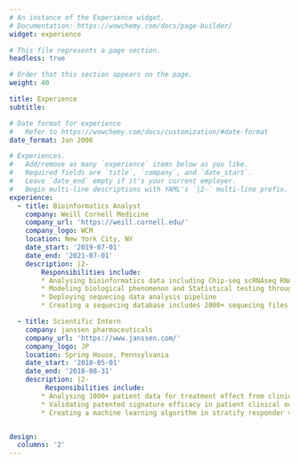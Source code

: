 ```yaml
---
# An instance of the Experience widget.
# Documentation: https://wowchemy.com/docs/page-builder/
widget: experience

# This file represents a page section.
headless: true

# Order that this section appears on the page.
weight: 40

title: Experience
subtitle:

# Date format for experience
#   Refer to https://wowchemy.com/docs/customization/#date-format
date_format: Jan 2006

# Experiences.
#   Add/remove as many `experience` items below as you like.
#   Required fields are `title`, `company`, and `date_start`.
#   Leave `date_end` empty if it's your current employer.
#   Begin multi-line descriptions with YAML's `|2-` multi-line prefix.
experience:
  - title: Bioinformatics Analyst 
    company: Weill Cornell Medicine
    company_url: 'https://weill.cornell.edu/'
    company_logo: WCM
    location: New York City, NY 
    date_start: '2019-07-01'
    date_end: '2021-07-01'
    description: |2-
        Responsibilities include:       
        * Analysing bioinformatics data including Chip-seq scRNAseq RNAseq HiC HiChiP ATACseq and CutandRun 
        * Modeling biological phenomenon and Statistical testing through patient and animal data to validate hypothesis 
        * Deploying sequecing data analysis pipeline 
        * Creating a sequecing database includes 2000+ sequecing files cumulated over 10 years period 

  - title: Scientific Intern 
    company: janssen pharmaceuticals
    company_url: 'https://www.janssen.com/'
    company_logo: JP 
    location: Spring House, Pennsylvania 
    date_start: '2018-05-01'
    date_end: '2018-08-31'
    description: |2-
         Responsibilities include:
        * Analysing 1000+ patient data for treatment effect from clinical trial for two diseases  
        * Validating patented signature efficacy in patient clinical outcome 
        * Creating a machine learning algorithm in stratify responder vs non-responder group 


design:
  columns: '2'
---
```

